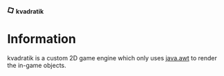 [icon]: https://raw.githubusercontent.com/inc0g-repoz/kvadratik/main/assets/icon.png
[java.awt]: https://docs.oracle.com/javase/7/docs/api/java/awt/package-summary.html
<!-- The stuff above is invisible -->

![icon]
**kvadratik**

# Information
kvadratik is a custom 2D game engine which only uses [java.awt] to render the in-game objects.
